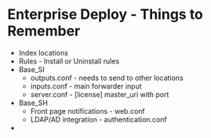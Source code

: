 # Enterprise Deploy - Things to Remember

* Index locations 
* Rules - Install or Uninstall rules
* Base_SI
  * outputs.conf - needs to send to other locations
  * inputs.conf - main forwarder input
  * server.conf - [license] master_uri with port
* Base_SH
  * Front page notifications - web.conf
  * LDAP/AD integration - authentication.conf
* 









